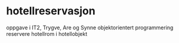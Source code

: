 # hotellreservasjon
oppgave i IT2, Trygve, Are og Synne
objektorientert programmering
reservere hotellrom i hotellobjekt
